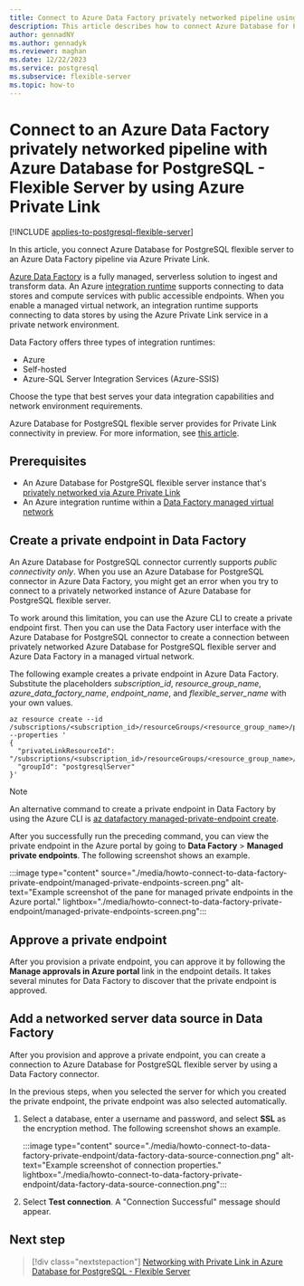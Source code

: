 ```yaml
---
title: Connect to Azure Data Factory privately networked pipeline using Azure Private Link
description: This article describes how to connect Azure Database for PostgreSQL - Flexible Server to an Azure-hosted Data Factory pipeline via Private Link.
author: gennadNY
ms.author: gennadyk
ms.reviewer: maghan
ms.date: 12/22/2023
ms.service: postgresql
ms.subservice: flexible-server
ms.topic: how-to
---
```


# Connect to an Azure Data Factory privately networked pipeline with Azure Database for PostgreSQL - Flexible Server by using Azure Private Link

[!INCLUDE [applies-to-postgresql-flexible-server](../includes/applies-to-postgresql-flexible-server.md)]

In this article, you connect Azure Database for PostgreSQL flexible server to an Azure Data Factory pipeline via Azure Private Link.

[Azure Data Factory](../../data-factory/introduction.md) is a fully managed, serverless solution to ingest and transform data. An Azure [integration runtime](../../data-factory/concepts-integration-runtime.md#azure-integration-runtime) supports connecting to data stores and compute services with public accessible endpoints. When you enable a managed virtual network, an integration runtime supports connecting to data stores by using the Azure Private Link service in a private network environment.

Data Factory offers three types of integration runtimes:

- Azure
- Self-hosted
- Azure-SQL Server Integration Services (Azure-SSIS)

Choose the type that best serves your data integration capabilities and network environment requirements.

Azure Database for PostgreSQL flexible server provides for Private Link connectivity in preview. For more information, see [this article](../flexible-server/concepts-networking-private-link.md).

## Prerequisites

- An Azure Database for PostgreSQL flexible server instance that's [privately networked via Azure Private Link](../flexible-server/concepts-networking-private-link.md)
- An Azure integration runtime within a [Data Factory managed virtual network](../../data-factory/data-factory-private-link.md)

## Create a private endpoint in Data Factory

An Azure Database for PostgreSQL connector currently supports *public connectivity only*. When you use an Azure Database for PostgreSQL connector in Azure Data Factory, you might get an error when you try to connect to a privately networked instance of Azure Database for PostgreSQL flexible server.

To work around this limitation, you can use the Azure CLI to create a private endpoint first. Then you can use the Data Factory user interface with the Azure Database for PostgreSQL connector to create a connection between privately networked Azure Database for PostgreSQL flexible server and Azure Data Factory in a managed virtual network.  

The following example creates a private endpoint in Azure Data Factory. Substitute the placeholders *subscription_id*, *resource_group_name*, *azure_data_factory_name*, *endpoint_name*, and *flexible_server_name* with your own values.

```azurecli
az resource create --id /subscriptions/<subscription_id>/resourceGroups/<resource_group_name>/providers/Microsoft.DataFactory/factories/<azure_data_factory_name>/managedVirtualNetworks/default/managedPrivateEndpoints/<endpoint_name> --properties '
{
  "privateLinkResourceId": "/subscriptions/<subscription_id>/resourceGroups/<resource_group_name>/providers/Microsoft.DBforPostgreSQL/flexibleServers/<flexible_server_name>",
  "groupId": "postgresqlServer"
}'
```

> [!NOTE]  
> An alternative command to create a private endpoint in Data Factory by using the Azure CLI is [az datafactory managed-private-endpoint create](/cli/azure/datafactory/managed-private-endpoint).

After you successfully run the preceding command, you can view the private endpoint in the Azure portal by going to **Data Factory** > **Managed private endpoints**. The following screenshot shows an example.

:::image type="content" source="./media/howto-connect-to-data-factory-private-endpoint/managed-private-endpoints-screen.png" alt-text="Example screenshot of the pane for managed private endpoints in the Azure portal." lightbox="./media/howto-connect-to-data-factory-private-endpoint/managed-private-endpoints-screen.png":::

## Approve a private endpoint

After you provision a private endpoint, you can approve it by following the **Manage approvals in Azure portal** link in the endpoint details. It takes several minutes for Data Factory to discover that the private endpoint is approved.

## Add a networked server data source in Data Factory

After you provision and approve a private endpoint, you can create a connection to Azure Database for PostgreSQL flexible server by using a Data Factory connector.

In the previous steps, when you selected the server for which you created the private endpoint, the private endpoint was also selected automatically.

1. Select a database, enter a username and password, and select **SSL** as the encryption method. The following screenshot shows an example.

   :::image type="content" source="./media/howto-connect-to-data-factory-private-endpoint/data-factory-data-source-connection.png" alt-text="Example screenshot of connection properties." lightbox="./media/howto-connect-to-data-factory-private-endpoint/data-factory-data-source-connection.png":::

1. Select **Test connection**. A "Connection Successful" message should appear.

## Next step

> [!div class="nextstepaction"]
> [Networking with Private Link in Azure Database for PostgreSQL - Flexible Server](concepts-networking-private-link.md)
